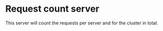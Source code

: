 # Request count server
This server will count the requests per server and for the cluster in total.
